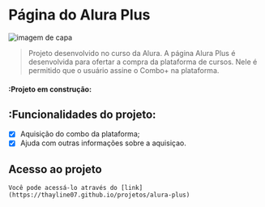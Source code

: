 # Página do Alura Plus

![imagem de capa]("imagens/Combo.png")

> Projeto desenvolvido no curso da Alura. A página Alura Plus é desenvolvida para ofertar a compra da plataforma de cursos. Nele é permitido que o usuário assine o Combo+ na plataforma.

#### :Projeto em construção:


## :Funcionalidades do projeto:

- [x] Aquisição do combo da plataforma;
- [x] Ajuda com outras informações sobre a aquisiçao.

## Acesso ao projeto 
    Você pode acessá-lo através do [link](https://thayline07.github.io/projetos/alura-plus)